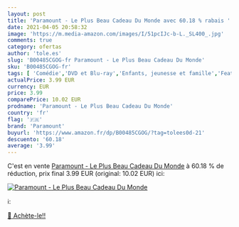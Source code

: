 ```yaml
---
layout: post
title: 'Paramount - Le Plus Beau Cadeau Du Monde avec 60.18 % rabais '
date: 2021-04-05 20:58:32
image: 'https://m.media-amazon.com/images/I/51pcIJc-b-L._SL400_.jpg'
comments: true
category: ofertas
author: 'tole.es'
slug: 'B00485CGOG-fr Paramount - Le Plus Beau Cadeau Du Monde'
sku: 'B00485CGOG-fr'
tags: [ 'Comédie','DVD et Blu-ray','Enfants, jeunesse et famille','Featured Categories','Films','paramount', ]
actualPrice: 3.99 EUR
currency: EUR
price: 3.99
comparePrice: 10.02 EUR
prodname: 'Paramount - Le Plus Beau Cadeau Du Monde'
country: 'fr'
flag: '🇫🇷'
brand: 'Paramount'
buyurl: 'https://www.amazon.fr/dp/B00485CGOG/?tag=tolees0d-21'
descuento: '60.18'
average: '3.99'
---
```


C'est en vente [Paramount - Le Plus Beau Cadeau Du Monde](https://www.amazon.fr/dp/B00485CGOG/?tag=tolees0d-21)  à  60.18 % de réduction, prix final  3.99 EUR (original: 10.02 EUR) ici:

[![Paramount - Le Plus Beau Cadeau Du Monde](https://m.media-amazon.com/images/I/51pcIJc-b-L._SL400_.jpg)](https://www.amazon.fr/dp/B00485CGOG/?tag=tolees0d-21)

ℹ️:


[🛒 Achète-le!!](https://www.amazon.fr/dp/B00485CGOG/?tag=tolees0d-21)
